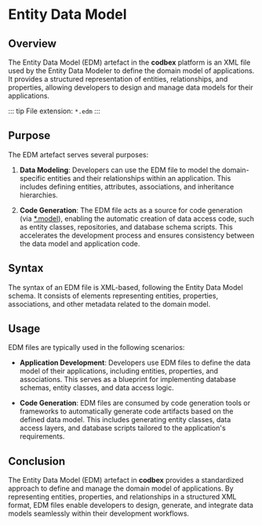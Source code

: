# Entity Data Model

## Overview

The Entity Data Model (EDM) artefact in the __codbex__ platform is an XML file used by the Entity Data Modeler to define the domain model of applications. It provides a structured representation of entities, relationships, and properties, allowing developers to design and manage data models for their applications.

::: tip
File extension: `*.edm`
:::

## Purpose

The EDM artefact serves several purposes:

1. **Data Modeling**: Developers can use the EDM file to model the domain-specific entities and their relationships within an application. This includes defining entities, attributes, associations, and inheritance hierarchies.

2. **Code Generation**: The EDM file acts as a source for code generation (via [*.model](model.md)), enabling the automatic creation of data access code, such as entity classes, repositories, and database schema scripts. This accelerates the development process and ensures consistency between the data model and application code.

## Syntax

The syntax of an EDM file is XML-based, following the Entity Data Model schema. It consists of elements representing entities, properties, associations, and other metadata related to the domain model.

## Usage

EDM files are typically used in the following scenarios:

* **Application Development**: Developers use EDM files to define the data model of their applications, including entities, properties, and associations. This serves as a blueprint for implementing database schemas, entity classes, and data access logic.

* **Code Generation**: EDM files are consumed by code generation tools or frameworks to automatically generate code artifacts based on the defined data model. This includes generating entity classes, data access layers, and database scripts tailored to the application's requirements.

## Conclusion

The Entity Data Model (EDM) artefact in __codbex__ provides a standardized approach to define and manage the domain model of applications. By representing entities, properties, and relationships in a structured XML format, EDM files enable developers to design, generate, and integrate data models seamlessly within their development workflows.